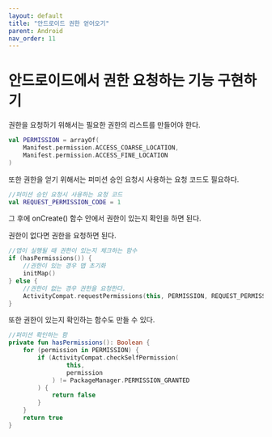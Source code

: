 ```yaml
---
layout: default
title: "안드로이드 권한 얻어오기"
parent: Android
nav_order: 11
---
```


# 안드로이드에서 권한 요청하는 기능 구현하기

권한을 요청하기 위해서는 필요한 권한의 리스트를 만들어야 한다.

```kotlin
val PERMISSION = arrayOf(
    Manifest.permission.ACCESS_COARSE_LOCATION,
    Manifest.permission.ACCESS_FINE_LOCATION
)
```

또한 권한을 얻기 위해서는 퍼미션 승인 요청시 사용하는 요청 코드도 필요하다.

```kotlin
//퍼미션 승인 요청시 사용하는 요청 코드
val REQUEST_PERMISSION_CODE = 1
```

그 후에 onCreate() 함수 안에서 권한이 있는지 확인을 하면 된다.

권한이 없다면 권한을 요청하면 된다.

```kotlin
//앱이 실행될 때 권한이 있는지 체크하는 함수
if (hasPermissions()) {
    //권한이 있는 경우 맵 초기화
    initMap()
} else {
    //권한이 없는 경우 권한을 요청한다.
    ActivityCompat.requestPermissions(this, PERMISSION, REQUEST_PERMISSION_CODE)
}
```

또한 권한이 있는지 확인하는 함수도 만들 수 있다.

```kotlin
//퍼미션 확인하는 함
private fun hasPermissions(): Boolean {
    for (permission in PERMISSION) {
        if (ActivityCompat.checkSelfPermission(
                this,
                permission
            ) != PackageManager.PERMISSION_GRANTED
        ) {
            return false
        }
    }
    return true
}
```